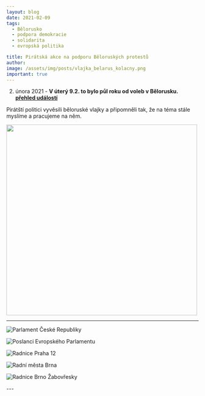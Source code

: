 ```yaml
---
layout: blog
date: 2021-02-09
tags:
  - Bělorusko
  - podpora demokracie
  - solidarita
  - evropská politika

title: Pirátská akce na podporu Běloruských protestů
author:  
image: /assets/img/posts/vlajka_belarus_kolacny.png
important: true
---
```

<div class="o-section">
  <div class="row">

2. února 2021 - **V úterý 9.2. to bylo půl roku od voleb v Bělorusku.  [přehled událostí](https://cs.wikipedia.org/wiki/Protesty_v_B%C4%9Blorusku_(2020%E2%80%932021))**

Pirátští politici vyvěsili běloruské vlajky a připomněli tak, že na téma stále myslíme a pracujeme na něm. 

<a href="https://zo.pirati.cz/assets/img/posts/vlajka_belarus_parlament_balkon.png"><img src="https://zo.pirati.cz/assets/img/posts/vlajka_belarus_parlament_balkon.png" width="500" heigth="300"></a>
<hr>

![Parlament České Republiky](https://zo.pirati.cz/assets/img/posts/vlajka_belarus_parlament_balkon.png)


![Poslanci Evropského Parlamentu](https://zo.pirati.cz/assets/img/posts/vlajka_belarus_euposlanci.png)


![Radnice Praha 12](https://zo.pirati.cz/assets/img/posts/vlajka_belarus_praha12.png)


![Radní města Brna](https://zo.pirati.cz/assets/img/posts/vlajka_belarus_kolacny.png)


![Radnice Brno Žabovřesky](https://zo.pirati.cz/assets/img/posts/vlajka_belarus_Brno_Zabiny.png)

  </div>
</div>
---
 
